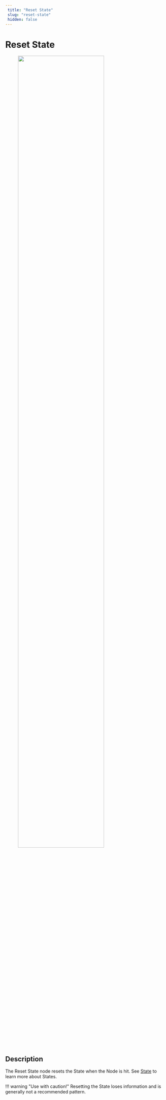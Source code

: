 ```yaml
---
 title: "Reset State" 
 slug: "reset-state" 
 hidden: false 
---
```

# Reset State

<figure>
  <img class="image-center" src="../../../../../_assets/ai/build/node-reference/logic/reset-state.png" width="80%" />
</figure>

## Description

The Reset State node resets the State when the Node is hit. See [State](../../../test/interaction-panel/state.md) to learn more about States.

!!! warning "Use with caution!"
    Resetting the State loses information and is generally not a recommended pattern.